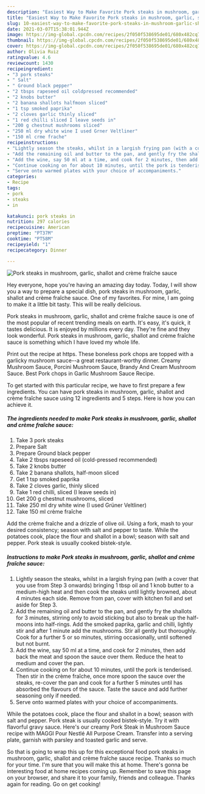 ```yaml
---
description: "Easiest Way to Make Favorite Pork steaks in mushroom, garlic, shallot and crème fraîche sauce"
title: "Easiest Way to Make Favorite Pork steaks in mushroom, garlic, shallot and crème fraîche sauce"
slug: 10-easiest-way-to-make-favorite-pork-steaks-in-mushroom-garlic-shallot-and-creme-fraiche-sauce
date: 2021-03-07T15:38:01.944Z
image: https://img-global.cpcdn.com/recipes/2f050f538695de01/680x482cq70/pork-steaks-in-mushroom-garlic-shallot-and-creme-fraiche-sauce-recipe-main-photo.jpg
thumbnail: https://img-global.cpcdn.com/recipes/2f050f538695de01/680x482cq70/pork-steaks-in-mushroom-garlic-shallot-and-creme-fraiche-sauce-recipe-main-photo.jpg
cover: https://img-global.cpcdn.com/recipes/2f050f538695de01/680x482cq70/pork-steaks-in-mushroom-garlic-shallot-and-creme-fraiche-sauce-recipe-main-photo.jpg
author: Olivia Ruiz
ratingvalue: 4.6
reviewcount: 1430
recipeingredient:
- "3 pork steaks"
- " Salt"
- " Ground black pepper"
- "2 tbsps rapeseed oil coldpressed recommended"
- "2 knobs butter"
- "2 banana shallots halfmoon sliced"
- "1 tsp smoked paprika"
- "2 cloves garlic thinly sliced"
- "1 red chilli sliced I leave seeds in"
- "200 g chestnut mushrooms sliced"
- "250 ml dry white wine I used Grner Veltliner"
- "150 ml crme frache"
recipeinstructions:
- "Lightly season the steaks, whilst in a largish frying pan (with a cover that you use from Step 3 onwards) bringing 1 tbsp oil and 1 knob butter to a medium-high heat and then cook the steaks until lightly browned, about 4 minutes each side. Remove from pan, cover with kitchen foil and set aside for Step 3."
- "Add the remaining oil and butter to the pan, and gently fry the shallots for 3 minutes, stirring only to avoid sticking but also to break up the half-moons into half-rings. Add the smoked paprika, garlic and chilli, lightly stir and after 1 minute add the mushrooms. Stir all gently but thoroughly. Cook for a further 5 or so minutes, stirring occasionally, until softened but not burnt."
- "Add the wine, say 50 ml at a time, and cook for 2 minutes, then add back the meat and spoon the sauce over them. Reduce the heat to medium and cover the pan."
- "Continue cooking on for about 10 minutes, until the pork is tenderised. Then stir in the crème fraîche, once more spoon the sauce over the steaks, re-cover the pan and cook for a further 5 minutes until has absorbed the flavours of the sauce. Taste the sauce and add further seasoning only if needed."
- "Serve onto warmed plates with your choice of accompaniments."
categories:
- Recipe
tags:
- pork
- steaks
- in

katakunci: pork steaks in 
nutrition: 297 calories
recipecuisine: American
preptime: "PT37M"
cooktime: "PT58M"
recipeyield: "1"
recipecategory: Dinner

---
```



![Pork steaks in mushroom, garlic, shallot and crème fraîche sauce](https://img-global.cpcdn.com/recipes/2f050f538695de01/680x482cq70/pork-steaks-in-mushroom-garlic-shallot-and-creme-fraiche-sauce-recipe-main-photo.jpg)

Hey everyone, hope you're having an amazing day today. Today, I will show you a way to prepare a special dish, pork steaks in mushroom, garlic, shallot and crème fraîche sauce. One of my favorites. For mine, I am going to make it a little bit tasty. This will be really delicious.

Pork steaks in mushroom, garlic, shallot and crème fraîche sauce is one of the most popular of recent trending meals on earth. It's easy, it's quick, it tastes delicious. It is enjoyed by millions every day. They're fine and they look wonderful. Pork steaks in mushroom, garlic, shallot and crème fraîche sauce is something which I have loved my whole life.

Print out the recipe at https. These boneless pork chops are topped with a garlicky mushroom sauce--a great restaurant-worthy dinner. Creamy Mushroom Sauce, Porcini Mushroom Sauce, Brandy And Cream Mushroom Sauce. Best Pork chops in Garlic Mushroom Sauce Recipe.


To get started with this particular recipe, we have to first prepare a few ingredients. You can have pork steaks in mushroom, garlic, shallot and crème fraîche sauce using 12 ingredients and 5 steps. Here is how you can achieve it.

<!--inarticleads1-->

##### The ingredients needed to make Pork steaks in mushroom, garlic, shallot and crème fraîche sauce:

1. Take 3 pork steaks
1. Prepare  Salt
1. Prepare  Ground black pepper
1. Take 2 tbsps rapeseed oil (cold-pressed recommended)
1. Take 2 knobs butter
1. Take 2 banana shallots, half-moon sliced
1. Get 1 tsp smoked paprika
1. Take 2 cloves garlic, thinly sliced
1. Take 1 red chilli, sliced (I leave seeds in)
1. Get 200 g chestnut mushrooms, sliced
1. Take 250 ml dry white wine (I used Grüner Veltliner)
1. Take 150 ml crème fraîche


Add the crème fraîche and a drizzle of olive oil. Using a fork, mash to your desired consistency; season with salt and pepper to taste. While the potatoes cook, place the flour and shallot in a bowl; season with salt and pepper. Pork steak is usually cooked bistek-style. 

<!--inarticleads2-->

##### Instructions to make Pork steaks in mushroom, garlic, shallot and crème fraîche sauce:

1. Lightly season the steaks, whilst in a largish frying pan (with a cover that you use from Step 3 onwards) bringing 1 tbsp oil and 1 knob butter to a medium-high heat and then cook the steaks until lightly browned, about 4 minutes each side. Remove from pan, cover with kitchen foil and set aside for Step 3.
1. Add the remaining oil and butter to the pan, and gently fry the shallots for 3 minutes, stirring only to avoid sticking but also to break up the half-moons into half-rings. Add the smoked paprika, garlic and chilli, lightly stir and after 1 minute add the mushrooms. Stir all gently but thoroughly. Cook for a further 5 or so minutes, stirring occasionally, until softened but not burnt.
1. Add the wine, say 50 ml at a time, and cook for 2 minutes, then add back the meat and spoon the sauce over them. Reduce the heat to medium and cover the pan.
1. Continue cooking on for about 10 minutes, until the pork is tenderised. Then stir in the crème fraîche, once more spoon the sauce over the steaks, re-cover the pan and cook for a further 5 minutes until has absorbed the flavours of the sauce. Taste the sauce and add further seasoning only if needed.
1. Serve onto warmed plates with your choice of accompaniments.


While the potatoes cook, place the flour and shallot in a bowl; season with salt and pepper. Pork steak is usually cooked bistek-style. Try it with flavorful gravy sauce. Here&#39;s our creamy Pork Steak in Mushroom Sauce recipe with MAGGI Pour Nestlé All Purpose Cream. Transfer into a serving plate, garnish with parsley and toasted garlic and serve. 

So that is going to wrap this up for this exceptional food pork steaks in mushroom, garlic, shallot and crème fraîche sauce recipe. Thanks so much for your time. I'm sure that you will make this at home. There's gonna be interesting food at home recipes coming up. Remember to save this page on your browser, and share it to your family, friends and colleague. Thanks again for reading. Go on get cooking!
